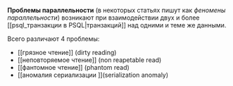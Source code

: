 **Проблемы параллельности** (в некоторых статьях пишут как *феномены параллельности*) возникают при взаимодействии двух и более [[psql_транзакции в PSQL|транзакций]] над одними и теме же данными.

Всего различают 4 проблемы:
- [[грязное чтение]] (dirty reading)
- [[неповторяемое чтение]] (non reapetable read)
- [[фантомное чтение]] (phantom read)
- [[аномалия сериализации ]](serialization anomaly)